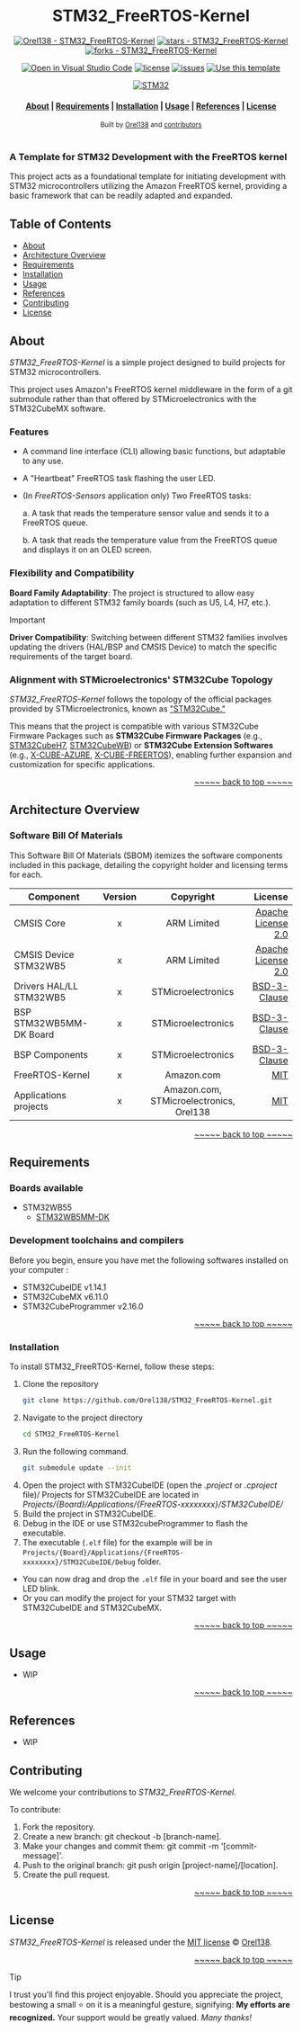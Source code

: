 <a name="readme-top"></a>

<h1 align="center">
  <br> STM32_FreeRTOS-Kernel <br>
</h1>

<div align="center">

[![Orel138 - STM32_FreeRTOS-Kernel](https://img.shields.io/static/v1?label=Orel138&message=STM32_FreeRTOS-Kernel&color=blue&logo=github)](https://github.com/Orel138/STM32_FreeRTOS-Kernel "Go to GitHub repo")
[![stars - STM32_FreeRTOS-Kernel](https://img.shields.io/github/stars/Orel138/STM32_FreeRTOS-Kernel?style=social)](https://github.com/Orel138/STM32_FreeRTOS-Kernel)
[![forks - STM32_FreeRTOS-Kernel](https://img.shields.io/github/forks/Orel138/STM32_FreeRTOS-Kernel?style=social)](https://github.com/Orel138/STM32_FreeRTOS-Kernel)

[![Open in Visual Studio Code](https://img.shields.io/static/v1?logo=visualstudiocode&label=&message=Open%20in%20Visual%20Studio%20Code&labelColor=2c2c32&color=007acc&logoColor=007acc)](https://open.vscode.dev/Orel138/STM32_FreeRTOS-Kernel)
[![license](https://custom-icon-badges.demolab.com/github/license/Orel138/STM32_FreeRTOS-Kernel?logo=law&logoColor=white)](https://github.com/Orel138/STM32_FreeRTOS-Kernel/blob/main/LICENSE "license MIT")
[![issues](https://custom-icon-badges.demolab.com/github/issues-raw/Orel138/STM32_FreeRTOS-Kernel?logo=issue)](https://github.com/Orel138/STM32_FreeRTOS-Kernel/issues "issues")
[![Use this template](https://img.shields.io/badge/Use_as_template-2ea44f?style=flat&color=blue)](https://github.com/Orel138/STM32_FreeRTOS-Kernel/generate)

[![STM32](https://img.shields.io/badge/STM32-message?style=flat&logo=stmicroelectronics&color=%2303234B)](https://st.com "STM32")


</div>

<div align="center">
  <h4>
    <a href="#about">About</a> |
    <a href="#requirements">Requirements</a> |
    <a href="#installation">Installation</a> |
    <a href="#usage">Usage</a> |
    <a href="#references">References</a> |
    <a href="#license">License</a>
  </h4>
</div>

<div align="center">
  <sub>Built by
  <a href="https://orel138.github.io">Orel138</a> and
  <a href="https://github.com/orel138/STM32_FreeRTOS-Kernel/graphs/contributors">contributors </a>
</div>
<br>

### A Template for STM32 Development with the FreeRTOS kernel
This project acts as a foundational template for initiating development with STM32 microcontrollers utilizing the Amazon FreeRTOS kernel, providing a basic framework that can be readily adapted and expanded.

## Table of Contents

- [About](#about)
- [Architecture Overview](#architecture-overview)
- [Requirements](#requirements)
- [Installation](#installation)
- [Usage](#usage)
- [References](#references)
- [Contributing](#contributing)
- [License](#license)

## About

_STM32_FreeRTOS-Kernel_ is a simple project designed to build projects for STM32 microcontrollers.

This project uses Amazon's FreeRTOS kernel middleware in the form of a git submodule rather than that offered by STMicroelectronics with the STM32CubeMX software.

### Features
- A command line interface (CLI) allowing basic functions, but adaptable to any use.
- A "Heartbeat" FreeRTOS task flashing the user LED.
- (In *FreeRTOS-Sensors* application only) Two FreeRTOS tasks:
    
    a. A task that reads the temperature sensor value and sends it to a FreeRTOS queue.

    b. A task that reads the temperature value from the FreeRTOS queue and displays it on an OLED screen.

### Flexibility and Compatibility
**Board Family Adaptability**: The project is structured to allow easy adaptation to different STM32 family boards (such as U5, L4, H7, etc.).

> [!IMPORTANT]
> **Driver Compatibility**: Switching between different STM32 families involves updating the drivers (HAL/BSP and CMSIS Device) to match the specific requirements of the target board.

### Alignment with STMicroelectronics' STM32Cube Topology
_STM32_FreeRTOS-Kernel_ follows the topology of the official packages provided by STMicroelectronics, known as ["STM32Cube."](https://github.com/STMicroelectronics/STM32Cube_MCU_Overall_Offer)

This means that the project is compatible with various STM32Cube Firmware Packages such as **STM32Cube Firmware Packages** (e.g., [STM32CubeH7](https://github.com/STMicroelectronics/STM32CubeH7), [STM32CubeWB](https://github.com/STMicroelectronics/STM32CubeWB)) or **STM32Cube Extension Softwares** (e.g., [X-CUBE-AZURE](https://github.com/STMicroelectronics/x-cube-azure-telematics), [X-CUBE-FREERTOS](https://github.com/STMicroelectronics/x-cube-freertos)), enabling further expansion and customization for specific applications.
<p align="right"><a href="#readme-top">~~~~~ back to top ~~~~~</a></p>

## Architecture Overview

### Software Bill Of Materials
This Software Bill Of Materials (SBOM) itemizes the software components included in this package, detailing the copyright holder and licensing terms for each.

|   Component   |   Version |   Copyright |   License |
|  ---          |    :-:    |     :-:     |       --: |
|   CMSIS Core  |   x   |   ARM Limited |   [Apache License 2.0](https://opensource.org/license/apache-2-0) |
|   CMSIS Device STM32WB5   |   x   |   ARM Limited |   [Apache License 2.0](https://opensource.org/license/apache-2-0) |
|   Drivers HAL/LL STM32WB5   |   x   |   STMicroelectronics |   [BSD-3-Clause](https://opensource.org/license/BSD-3-Clause) |
|   BSP STM32WB5MM-DK Board   |   x   |   STMicroelectronics |   [BSD-3-Clause](https://opensource.org/license/BSD-3-Clause) |
|   BSP Components   |   x   |   STMicroelectronics |   [BSD-3-Clause](https://opensource.org/license/BSD-3-Clause) |
|   FreeRTOS-Kernel   |   x   |   Amazon.com |   [MIT](https://opensource.org/license/MIT) |
|   Applications projects   |   x   |   Amazon.com, STMicroelectronics, Orel138 |   [MIT](https://opensource.org/license/MIT) |

<p align="right"><a href="#readme-top">~~~~~ back to top ~~~~~</a></p>

## Requirements

### Boards available
- STM32WB55
  - [STM32WB5MM-DK](https://www.st.com/en/evaluation-tools/stm32wb5mm-dk.html)

### Development toolchains and compilers

Before you begin, ensure you have met the following softwares installed on your computer :

- STM32CubeIDE v1.14.1
- STM32CubeMX v6.11.0
- STM32CubeProgrammer v2.16.0

<p align="right"><a href="#readme-top">~~~~~ back to top ~~~~~</a></p>

### Installation

To install STM32_FreeRTOS-Kernel, follow these steps:

1. Clone the repository
   ```bash
   git clone https://github.com/Orel138/STM32_FreeRTOS-Kernel.git
   ```
2. Navigate to the project directory
   ```bash
   cd STM32_FreeRTOS-Kernel
   ```
3. Run the following command.
   ```bash
   git submodule update --init
   ```
4. Open the project with STM32CubeIDE (open the *.project* or *.cproject* file)/
   Projects for STM32CubeIDE are located in *Projects/{Board}/Applications/{FreeRTOS-xxxxxxxx}/STM32CubeIDE/*
5. Build the project in STM32CubeIDE.
6. Debug in the IDE or use STM32cubeProgrammer to flash the executable.
4. The executable (`.elf` file) for the example will be in `Projects/{Board}/Applications/{FreeRTOS-xxxxxxxx}/STM32CubeIDE/Debug` folder.
- You can now drag and drop the `.elf` file in your board and see the user LED blink.
- Or you can modify the project for your STM32 target with STM32CubeIDE and STM32CubeMX.

<p align="right"><a href="#readme-top">~~~~~ back to top ~~~~~</a></p>

## Usage

- WIP

<p align="right"><a href="#readme-top">~~~~~ back to top ~~~~~</a></p>

## References

- WIP

## Contributing
We welcome your contributions to _STM32_FreeRTOS-Kernel_.

To contribute:
1. Fork the repository.
2. Create a new branch: git checkout -b [branch-name].
3. Make your changes and commit them: git commit -m '[commit-message]'.
4. Push to the original branch: git push origin [project-name]/[location].
5. Create the pull request.

<p align="right"><a href="#readme-top">~~~~~ back to top ~~~~~</a></p>

## License
_STM32_FreeRTOS-Kernel_ is released under the [MIT license](/LICENSE) © [Orel138](https://github.com/Orel138).

<p align="right"><a href="#readme-top">~~~~~ back to top ~~~~~</a></p>

> [!TIP]
> I trust you'll find this project enjoyable. Should you appreciate the project, bestowing a small ⭐ on it is a meaningful gesture, signifying: **My efforts are recognized.** Your support would be greatly valued. _Many thanks!_